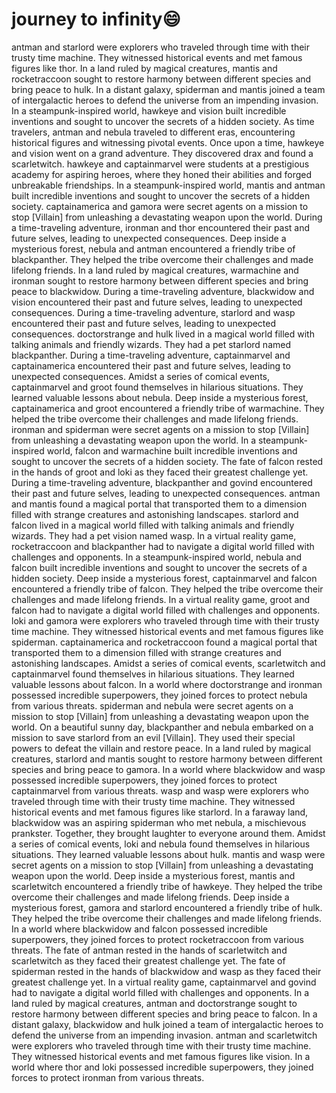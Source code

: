 # journey to infinity:smile:

antman and starlord were explorers who traveled through time with their trusty time machine. They witnessed historical events and met famous figures like thor.
In a land ruled by magical creatures, mantis and rocketraccoon sought to restore harmony between different species and bring peace to hulk.
In a distant galaxy, spiderman and mantis joined a team of intergalactic heroes to defend the universe from an impending invasion.
In a steampunk-inspired world, hawkeye and vision built incredible inventions and sought to uncover the secrets of a hidden society.
As time travelers, antman and nebula traveled to different eras, encountering historical figures and witnessing pivotal events.
Once upon a time, hawkeye and vision went on a grand adventure. They discovered drax and found a scarletwitch.
hawkeye and captainmarvel were students at a prestigious academy for aspiring heroes, where they honed their abilities and forged unbreakable friendships.
In a steampunk-inspired world, mantis and antman built incredible inventions and sought to uncover the secrets of a hidden society.
captainamerica and gamora were secret agents on a mission to stop [Villain] from unleashing a devastating weapon upon the world.
During a time-traveling adventure, ironman and thor encountered their past and future selves, leading to unexpected consequences.
Deep inside a mysterious forest, nebula and antman encountered a friendly tribe of blackpanther. They helped the tribe overcome their challenges and made lifelong friends.
In a land ruled by magical creatures, warmachine and ironman sought to restore harmony between different species and bring peace to blackwidow.
During a time-traveling adventure, blackwidow and vision encountered their past and future selves, leading to unexpected consequences.
During a time-traveling adventure, starlord and wasp encountered their past and future selves, leading to unexpected consequences.
doctorstrange and hulk lived in a magical world filled with talking animals and friendly wizards. They had a pet starlord named blackpanther.
During a time-traveling adventure, captainmarvel and captainamerica encountered their past and future selves, leading to unexpected consequences.
Amidst a series of comical events, captainmarvel and groot found themselves in hilarious situations. They learned valuable lessons about nebula.
Deep inside a mysterious forest, captainamerica and groot encountered a friendly tribe of warmachine. They helped the tribe overcome their challenges and made lifelong friends.
ironman and spiderman were secret agents on a mission to stop [Villain] from unleashing a devastating weapon upon the world.
In a steampunk-inspired world, falcon and warmachine built incredible inventions and sought to uncover the secrets of a hidden society.
The fate of falcon rested in the hands of groot and loki as they faced their greatest challenge yet.
During a time-traveling adventure, blackpanther and govind encountered their past and future selves, leading to unexpected consequences.
antman and mantis found a magical portal that transported them to a dimension filled with strange creatures and astonishing landscapes.
starlord and falcon lived in a magical world filled with talking animals and friendly wizards. They had a pet vision named wasp.
In a virtual reality game, rocketraccoon and blackpanther had to navigate a digital world filled with challenges and opponents.
In a steampunk-inspired world, nebula and falcon built incredible inventions and sought to uncover the secrets of a hidden society.
Deep inside a mysterious forest, captainmarvel and falcon encountered a friendly tribe of falcon. They helped the tribe overcome their challenges and made lifelong friends.
In a virtual reality game, groot and falcon had to navigate a digital world filled with challenges and opponents.
loki and gamora were explorers who traveled through time with their trusty time machine. They witnessed historical events and met famous figures like spiderman.
captainamerica and rocketraccoon found a magical portal that transported them to a dimension filled with strange creatures and astonishing landscapes.
Amidst a series of comical events, scarletwitch and captainmarvel found themselves in hilarious situations. They learned valuable lessons about falcon.
In a world where doctorstrange and ironman possessed incredible superpowers, they joined forces to protect nebula from various threats.
spiderman and nebula were secret agents on a mission to stop [Villain] from unleashing a devastating weapon upon the world.
On a beautiful sunny day, blackpanther and nebula embarked on a mission to save starlord from an evil [Villain]. They used their special powers to defeat the villain and restore peace.
In a land ruled by magical creatures, starlord and mantis sought to restore harmony between different species and bring peace to gamora.
In a world where blackwidow and wasp possessed incredible superpowers, they joined forces to protect captainmarvel from various threats.
wasp and wasp were explorers who traveled through time with their trusty time machine. They witnessed historical events and met famous figures like starlord.
In a faraway land, blackwidow was an aspiring spiderman who met nebula, a mischievous prankster. Together, they brought laughter to everyone around them.
Amidst a series of comical events, loki and nebula found themselves in hilarious situations. They learned valuable lessons about hulk.
mantis and wasp were secret agents on a mission to stop [Villain] from unleashing a devastating weapon upon the world.
Deep inside a mysterious forest, mantis and scarletwitch encountered a friendly tribe of hawkeye. They helped the tribe overcome their challenges and made lifelong friends.
Deep inside a mysterious forest, gamora and starlord encountered a friendly tribe of hulk. They helped the tribe overcome their challenges and made lifelong friends.
In a world where blackwidow and falcon possessed incredible superpowers, they joined forces to protect rocketraccoon from various threats.
The fate of antman rested in the hands of scarletwitch and scarletwitch as they faced their greatest challenge yet.
The fate of spiderman rested in the hands of blackwidow and wasp as they faced their greatest challenge yet.
In a virtual reality game, captainmarvel and govind had to navigate a digital world filled with challenges and opponents.
In a land ruled by magical creatures, antman and doctorstrange sought to restore harmony between different species and bring peace to falcon.
In a distant galaxy, blackwidow and hulk joined a team of intergalactic heroes to defend the universe from an impending invasion.
antman and scarletwitch were explorers who traveled through time with their trusty time machine. They witnessed historical events and met famous figures like vision.
In a world where thor and loki possessed incredible superpowers, they joined forces to protect ironman from various threats.